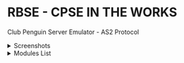 # RBSE - CPSE IN THE WORKS
Club Penguin Server Emulator - AS2 Protocol

<details> 
<summary>Screenshots</summary>
![Console](https://s11.postimg.org/i4c5ivvs3/kai_kai-_HP-_Notebook_-home-kai-_Documents-_RBSE_011.png)
![Buddy_Online](https://s17.postimg.org/za24gnon3/Screenshot_from_2017-05-15_03_50_12.png)
![Buddy_Accept](https://s17.postimg.org/5w6e12lxb/Screenshot_from_2017-05-15_03_49_40.png)
![Postcards](https://s12.postimg.org/ibs3lkwb1/Screenshot_from_2017-05-15_15_05_53.png)
![Igloos](https://s12.postimg.org/dom1jt8y5/Screenshot_from_2017-05-15_15_06_17.png)
</details>

<details> 
<summary>Modules List</summary>
<ul>
  <li>activesupport</li>
  <li>curb</li>
  <li>log4r</li>
  <li>time</li>
  <li>nokogiri</li>
  <li>mysql2</li>
  <li>mysql2-cs-bind</li>
  <li>json</li>
  <li>digest</li>
  <li>bcrypt</li>
  <li>date</li>
  <li>socket</li>
  <li>to_bool</li>
  <li>typhoeus</li>
</ul> 
</details>
